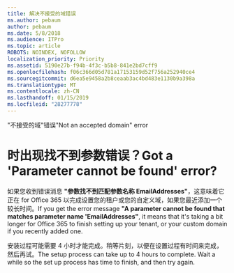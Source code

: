 ```yaml
---
title: 解决不接受的域错误
ms.author: pebaum
author: pebaum
ms.date: 5/8/2018
ms.audience: ITPro
ms.topic: article
ROBOTS: NOINDEX, NOFOLLOW
localization_priority: Priority
ms.assetid: 5190e27b-f94b-4f3c-b5b8-841e2bd7cff9
ms.openlocfilehash: f06c366d05d781a17153159d52f756a252940ce4
ms.sourcegitcommit: d6ea5e9458a2b8ceaab3ac4bd483e1130b9a398a
ms.translationtype: MT
ms.contentlocale: zh-CN
ms.lasthandoff: 01/15/2019
ms.locfileid: "28277778"
---
```

<span data-ttu-id="4ad01-102">"不接受的域"错误</span><span class="sxs-lookup"><span data-stu-id="4ad01-102">"Not an accepted domain" error</span></span>

# <a name="got-a-parameter-cannot-be-found-error"></a><span data-ttu-id="4ad01-103">时出现找不到参数错误？</span><span class="sxs-lookup"><span data-stu-id="4ad01-103">Got a 'Parameter cannot be found' error?</span></span>

<span data-ttu-id="4ad01-104">如果您收到错误消息 **"参数找不到匹配参数名称 EmailAddresses"**，这意味着它正在 for Office 365 以完成设置您的租户或您的自定义域，如果您最近添加一个较长时间。</span><span class="sxs-lookup"><span data-stu-id="4ad01-104">If you get the error message **"A parameter cannot be found that matches parameter name 'EmailAddresses"**, it means that it's taking a bit longer for Office 365 to finish setting up your tenant, or your custom domain if you recently added one.</span></span> 
  
<span data-ttu-id="4ad01-p101">安装过程可能需要 4 小时才能完成。稍等片刻，以便在设置过程有时间来完成，然后再试。</span><span class="sxs-lookup"><span data-stu-id="4ad01-p101">The setup process can take up to 4 hours to complete. Wait a while so the set up process has time to finish, and then try again.</span></span>
  

